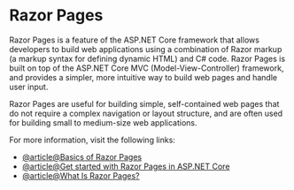 # Razor Pages

Razor Pages is a feature of the ASP.NET Core framework that allows developers to build web applications using a combination of Razor markup (a markup syntax for defining dynamic HTML) and C# code. Razor Pages is built on top of the ASP.NET Core MVC (Model-View-Controller) framework, and provides a simpler, more intuitive way to build web pages and handle user input.

Razor Pages are useful for building simple, self-contained web pages that do not require a complex navigation or layout structure, and are often used for building small to medium-size web applications.

For more information, visit the following links:

- [@article@Basics of Razor Pages](https://www.jetbrains.com/dotnet/guide/tutorials/basics/razor-pages/)
- [@article@Get started with Razor Pages in ASP.NET Core](https://learn.microsoft.com/en-us/aspnet/core/tutorials/razor-pages/?view=aspnetcore-7.0)
- [@article@What Is Razor Pages?](https://www.learnrazorpages.com/)
